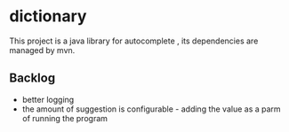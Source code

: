 # dictionary

This project is a java library for autocomplete , its dependencies are managed by mvn.
 
## Backlog 

* better logging 
* the amount of suggestion is configurable - adding the value as a parm of running the program 
 
